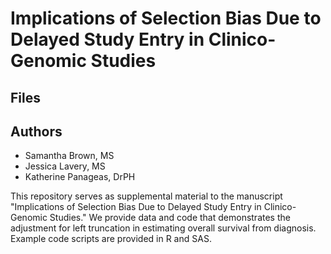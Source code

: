 # Implications of Selection Bias Due to Delayed Study Entry in Clinico-Genomic Studies

## Files

## Authors 
- Samantha Brown, MS
- Jessica Lavery, MS
- Katherine Panageas, DrPH

This repository serves as supplemental material to the manuscript "Implications of Selection Bias Due to Delayed Study Entry in Clinico-Genomic Studies." We provide data and code that demonstrates the adjustment for left truncation in estimating overall survival from diagnosis. Example code scripts are provided in R and SAS.

